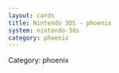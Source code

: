 ```yaml
---
layout: cards
title: Nintendo 3DS - phoenix
system: nintendo-3ds
category: phoenix
---
```

<div class="alert alert-secondary mb-4"><span class="i18n innerHTML-category">Category: </span><span class="i18n innerHTML-cat-phoenix">phoenix</span></div>
